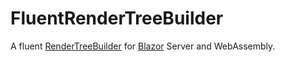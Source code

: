 # FluentRenderTreeBuilder
A fluent [RenderTreeBuilder](https://docs.microsoft.com/dotnet/api/microsoft.aspnetcore.components.rendering.rendertreebuilder) for [Blazor](https://Blazor.net) Server and WebAssembly.
